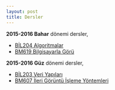```yaml
---
layout: post
title: Dersler
---
```

**2015-2016 Bahar** dönemi dersler,

- [BİL204 Algoritmalar](https://github.com/19ceng/ceng202alg)
- [BM619 Bilgisayarla Görü](https://github.com/19ceng/bm619cv)

**2015-2016 Güz** dönemi dersler,

- [BİL203 Veri Yapıları](https://github.com/19ceng/ceng203vy)
- [BM607 İleri Görüntü İşleme Yöntemleri](https://github.com/19ceng/ce401dip)
